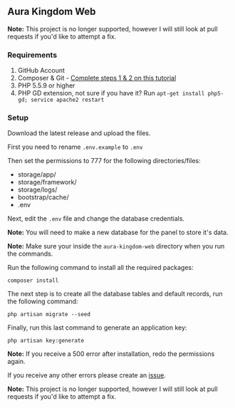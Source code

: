 ## Aura Kingdom Web

**Note:** This project is no longer supported, however I will still look at pull requests if you'd like to attempt a fix.

### Requirements
1. GitHub Account
2. Composer & Git - [Complete steps 1 & 2 on this tutorial](https://www.digitalocean.com/community/tutorials/how-to-install-and-use-composer-on-ubuntu-14-04)
3. PHP 5.5.9 or higher
4. PHP GD extension, not sure if you have it? Run `apt-get install php5-gd; service apache2 restart`

### Setup

Download the latest release and upload the files.

First you need to rename `.env.example` to `.env`

Then set the permissions to 777 for the following directories/files:

- storage/app/
- storage/framework/
- storage/logs/
- bootstrap/cache/
- .env

Next, edit the `.env` file and change the database credentials.

**Note:** You will need to make a new database for the panel to store it's data.

**Note:** Make sure your inside the `aura-kingdom-web` directory when you run the commands.

Run the following command to install all the required packages:
````
composer install
````

The next step is to create all the database tables and default records, run the following command:
````
php artisan migrate --seed
````

Finally, run this last command to generate an application key:
````
php artisan key:generate
````

**Note:** If you receive a 500 error after installation, redo the permissions again.

If you receive any other errors please create an [issue](https://github.com/huludini/aura-kingdom-web/issues).

**Note:** This project is no longer supported, however I will still look at pull requests if you'd like to attempt a fix.
